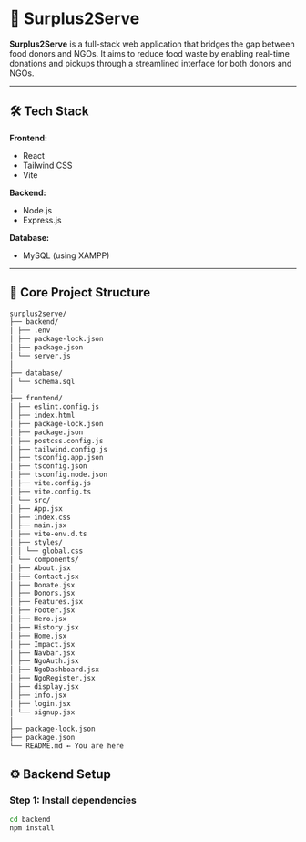 # 🍱 Surplus2Serve

**Surplus2Serve** is a full-stack web application that bridges the gap between food donors and NGOs. It aims to reduce food waste by enabling real-time donations and pickups through a streamlined interface for both donors and NGOs.

---

## 🛠️ Tech Stack

**Frontend:**  
- React  
- Tailwind CSS  
- Vite  

**Backend:**  
- Node.js  
- Express.js  

**Database:**  
- MySQL (using XAMPP)

---

## 📁 Core Project Structure

```sh
surplus2serve/
├── backend/
│ ├── .env
│ ├── package-lock.json
│ ├── package.json
│ └── server.js
│
├── database/
│ └── schema.sql
│
├── frontend/
│ ├── eslint.config.js
│ ├── index.html
│ ├── package-lock.json
│ ├── package.json
│ ├── postcss.config.js
│ ├── tailwind.config.js
│ ├── tsconfig.app.json
│ ├── tsconfig.json
│ ├── tsconfig.node.json
│ ├── vite.config.js
│ ├── vite.config.ts
│ └── src/
│ ├── App.jsx
│ ├── index.css
│ ├── main.jsx
│ ├── vite-env.d.ts
│ ├── styles/
│ │ └── global.css
│ └── components/
│ ├── About.jsx
│ ├── Contact.jsx
│ ├── Donate.jsx
│ ├── Donors.jsx
│ ├── Features.jsx
│ ├── Footer.jsx
│ ├── Hero.jsx
│ ├── History.jsx
│ ├── Home.jsx
│ ├── Impact.jsx
│ ├── Navbar.jsx
│ ├── NgoAuth.jsx
│ ├── NgoDashboard.jsx
│ ├── NgoRegister.jsx
│ ├── display.jsx
│ ├── info.jsx
│ ├── login.jsx
│ └── signup.jsx
│
├── package-lock.json
├── package.json
└── README.md ← You are here
```

## ⚙️ Backend Setup

### Step 1: Install dependencies

```bash
cd backend
npm install
